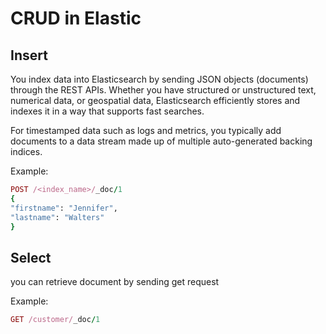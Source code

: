 # CRUD in Elastic

## Insert

You index data into Elasticsearch by sending JSON objects (documents) through the REST APIs. 
Whether you have structured or unstructured text, numerical data, or geospatial data,
Elasticsearch efficiently stores and indexes it in a way that supports fast searches.

For timestamped data such as logs and metrics, you typically add documents to a
data stream made up of multiple auto-generated backing indices.

Example:
```ruby
POST /<index_name>/_doc/1
{
"firstname": "Jennifer",
"lastname": "Walters"
}
```
## Select

you can retrieve document by sending get request

Example:

```ruby
GET /customer/_doc/1
```

